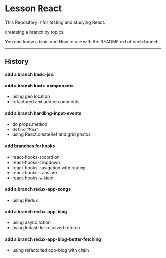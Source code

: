 
# Lesson React

This Repository is for testing and studying React.

createing a branch by topics.

You can know a topic and How to use with the README.md of each branch

---

## History
#### add a branch basic-jsx.  
#### add a branch basic-components  
  - using geo location
  - refactored and added comments  
#### add a branch handling-input-events  
  - do props.method  
  - defind "this"  
  - using React.createRef and grid photos  
#### add branches for hooks
- react-hooks-accordion
- react-hooks-dropdown
- react-hooks-navigation with routing
- react-hooks-translate
- react-hooks-wikiapi
#### add a branch redux-app-songs
- using Redux
#### add a branch redux-app-blog
- using async action 
- using lodash for resolved refetch
#### add a branch redux-app-blog-better-fetching
- using refactoried app-blog with chain

